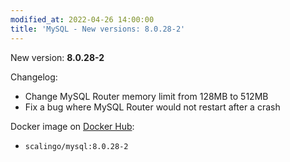 ```yaml
---
modified_at: 2022-04-26 14:00:00
title: 'MySQL - New versions: 8.0.28-2'
---
```


New version: **8.0.28-2**

Changelog:
* Change MySQL Router memory limit from 128MB to 512MB
* Fix a bug where MySQL Router would not restart after a crash

Docker image on [Docker Hub](https://hub.docker.com/r/scalingo/mysql):

* `scalingo/mysql:8.0.28-2`

